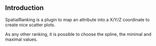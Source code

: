 ## Introduction

SpatialRanking is a plugin to map an attribute into a X/Y/Z coordinate to create nice scatter plots.

As any other ranking, it is possible to choose the spline, the minimal and maximal values.

